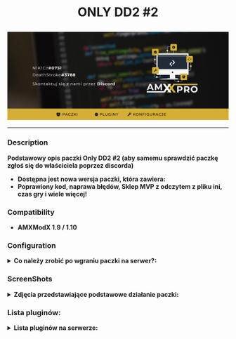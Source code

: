 <div align="center">
<h1><p></p>ONLY DD2 #2<p></p></h1>
<img src="https://github.com/AmxxPro-pl/.github/blob/main/Banner-new.png"></img>
</div>

---

### Description
<b> Podstawowy opis paczki Only DD2 #2 (aby samemu sprawdzić paczkę zgłoś się do właściciela poprzez discorda)
 - Dostępna jest nowa wersja paczki, która zawiera:
 - Poprawiony kod, naprawa błędów, Sklep MVP z odczytem z pliku ini, czas gry i wiele więcej!
	
### Compatibility
- AMXModX 1.9 / 1.10 

### Configuration

<details>
  <summary><b>Co należy zrobić po wgraniu paczki na serwer?: </b></summary>

```
1. Musisz zmienic IP swojego serwera w DD2_Silnik i przekompilowac
2. Zmieniasz informacje w Kontakcie o wlascicielu serwera 
3. W razie klopotu pisz do mnie
4. W pluginie DD2_reklama ustaw "amx_reklama_dozwolona" - cvar ustaw tam nazwe swojej sieci i przekompiluj (lub w amxx.cfg)
5. W silniku DD2 ustaw DD2_forum nazwe swojego forum i przekompiluj (lub dodaj na koncu w amxx.cfg DD2_forum "nazwa")
6. Zalecam ustawic czas do wybuchu c4 na 30sek. (licznik wtedy bedzie dobrze dzialal) - mp_c4timer "30" w server.cfg
7. Najpierw prosze wrzucic cala paczke a dopiero potem zmieniac rzeczy w pluginach 
8. W razie problemow z wychodzeniem z spawn z TT (chwilowy lag w jednym miejscu) prosze wylaczyc plugin DD2_ShowEQ. (na niektórych hostingach powoduje ten błąd)
```
</details>

### ScreenShots

<details>
	<summary><b>Zdjęcia przedstawiające podstawowe działanie paczki:</b></summary>
- Wygląd HUD:
	
<img src="https://github.com/N1K1Cz/Only-DD2-2/blob/main/zdj/hud.png"></img>

- Menu główne serwera:

<img src="https://github.com/N1K1Cz/Only-DD2-2/blob/main/zdj/menu.png"></img>

- Wygląd kontaktu:

<img src="https://github.com/N1K1Cz/Only-DD2-2/blob/main/zdj/kontakt.png"></img>

- Menu opis VIP:

<img src="https://github.com/N1K1Cz/Only-DD2-2/blob/main/zdj/menu_motd.png"></img>

- Menu VIP:

<img src="https://github.com/N1K1Cz/Only-DD2-2/blob/main/zdj/menu_vip.png"></img>

- Powitanie na czacie:

<img src="https://github.com/N1K1Cz/Only-DD2-2/blob/main/zdj/powitanie_czat.png"></img>

- Powitanie w HUD:

<img src="https://github.com/N1K1Cz/Only-DD2-2/blob/main/zdj/powitanie_hud.png"></img>

- Sklep MVP:

<img src="https://github.com/N1K1Cz/Only-DD2-2/blob/main/zdj/sklep_mvp.png"></img>

- Sklep MVP - Kupno:

<img src="https://github.com/N1K1Cz/Only-DD2-2/blob/main/zdj/sklep_mvp_kup.png"></img>

- Sklep MVP - Ustawianie:

<img src="https://github.com/N1K1Cz/Only-DD2-2/blob/main/zdj/sklep_mvp_ustaw.png"></img>

- Opis VIP:

<img src="https://github.com/N1K1Cz/Only-DD2-2/blob/main/zdj/vip_opis.png"></img>

- Opis SVIP:

<img src="https://github.com/N1K1Cz/Only-DD2-2/blob/main/zdj/svip_opis.png"></img>

- Wiadomość na czacie:

<img src="https://github.com/N1K1Cz/Only-DD2-2/blob/main/zdj/czat.png"></img>

</details>

### Lista pluginów:

<details>
  <summary><b>Lista pluginów na serwerze: </b></summary>

```
;//=-=-=-=-=-=-=-=-=-=-=-=-=-=-=-=-=-=-=-=-=-=-=-=-=-=-=-=-=-=-=-=-=-=-=-=-=-=-=-=//
;//=-=-=-=-=           ONLY DD2 2022 by N1K1Cz | AmxxPro.pl /\^-^/\      =-=-=-=-=//
;//=-=-=-=-=-=-=-=-=-=-=-=-=-=-=-=-=-=-=-=-=-=-=-=-=-=-=-=-=-=-=-=-=-=-=-=-=-=-=-=//

;//=-=-=-=-=-=-=-=-=-=-=-=-=-=-=-=-=-=-=-=-=-=-=-=-=-=-=-=-=-=-=-=-=-=-=-=-=-=-=-=//
;//=-=-=-=-=             Silnik i najwazniejsze pluginy     /\^-^/\      =-=-=-=-=//
;//=-=-=-=-=-=-=-=-=-=-=-=-=-=-=-=-=-=-=-=-=-=-=-=-=-=-=-=-=-=-=-=-=-=-=-=-=-=-=-=//

DD2_Silnik.amxx               ; Silnik DD2
DD2_SystemVIPSVIP.amxx        ; System VIP & SVIP
DD2_stattrak.amxx             ; StatTrak
DD2_rozgrzewka.amxx           ; Rozgrzewka
DD2_monety.amxx               ; System Monet

;//=-=-=-=-=-=-=-=-=-=-=-=-=-=-=-=-=-=-=-=-=-=-=-=-=-=-=-=-=-=-=-=-=-=-=-=-=-=-=-=//
;//=-=-=-=-=                       Pluginy Dodatkowe        /\^-^/\      =-=-=-=-=//
;//=-=-=-=-=-=-=-=-=-=-=-=-=-=-=-=-=-=-=-=-=-=-=-=-=-=-=-=-=-=-=-=-=-=-=-=-=-=-=-=//

DD2_AntyRush.amxx             ; AntyRush
in_game_ads.amxx              ; Potrzebne do dzialania antyrush
DD2_obrazenia.amxx            ; Zadawane obrazenia w DHUD
DD2_bs_limiter.amxx           ; BombSide B od 5 CT
DD2_ad_manager.amxx           ; Reklamy w say (advertisements.ini)
DD2_admin_freelook.amxx       ; Free Look dla Admina
DD2_admin_spec_esp.amxx       ; ESP pomagajace adminowi sprawdzac czy gosciu ma cheaty
DD2_afkbombtransfer.amxx      ; Transfer Paki gdy jestes AFK
DD2_c4.amxx                   ; Licznik C4
DD2_duszek_po_smierci.amxx    ; Duszek po smierci
DD2_grenade_trail.amxx        ; Linia rzucenia granata
DD2_efekt_bron.amxx           ; Efekt ktory pozwala latwiej zobaczyc bron
DD2_flash.amxx                ; Info kto nas oslepil
DD2_logs.amxx                 ; Logi DD2
DD2_granat_info.amxx          ; Info o rzucanym granacie
DD2_inf_smierc.amxx           ; 5sek. Info po smierci
;DD2_Najlepszy.amxx            ; Najlepszy gracz rundy (wylaczone gdyz sklepMVP ma ta funkcje wbudowana)
DD2_parachute.amxx            ; Spadochron
DD2_skiny.amxx                ; Skiny
DD2_sounds.amxx               ; Dzwieki po killu
DD2_vip_dla_steam.amxx        ; VIP dla steam
DD2_ShowEQ.amxx               ; Hajs bronie itp. na poczatku rundy nad glowa graczy
DD2_speclist.amxx             ; Info kto nas obserwuje
DD2_reklama.amxx              ; Blokada Reklam
DD2_shortnade.amxx            ; Rzut granata na krotki dystans pod PPM
DD2_BackWeapon.amxx           ; Bron na plecach
DD2_messenger.amxx            ; Wiadomosci prywatne do innych graczy
DD2_podnoszeniebroni.amxx     ; Podnoszenie broni pod E jak w csgo
DD2_asystaZemsta.amxx         ; Asysta i Zemsta
DD2_SklepMVP.amxx             ; Sklep Muzyk MVP - zastepstwo za roundsound
```
</details>
